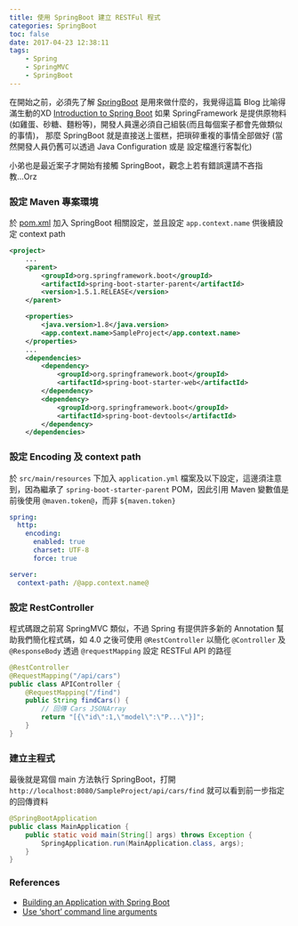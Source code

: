 ```yaml
---
title: 使用 SpringBoot 建立 RESTFul 程式
categories: SpringBoot
toc: false
date: 2017-04-23 12:38:11
tags:
    - Spring
    - SpringMVC
    - SpringBoot
---
```

在開始之前，必須先了解 [SpringBoot](https://projects.spring.io/spring-boot/) 是用來做什麼的，我覺得這篇 Blog 比喻得滿生動的XD [Introduction to Spring Boot](https://blog.mimacom.com/introduction-to-spring-boot/)
如果 SpringFramework 是提供原物料(如雞蛋、砂糖、麵粉等)，開發人員還必須自己組裝(而且每個案子都會先做類似的事情)，
那麼 SpringBoot 就是直接送上蛋糕，把瑣碎重複的事情全部做好 (當然開發人員仍舊可以透過 Java Configuration 或是 設定檔進行客製化)

小弟也是最近案子才開始有接觸 SpringBoot，觀念上若有錯誤還請不吝指教...Orz

### 設定 Maven 專案環境
於 [pom.xml](https://github.com/Coffee0127/Angular-SpringMVC-Integration/commit/3aff0f3830ac9973b660136158441c8b8cdff4ff) 加入 SpringBoot 相關設定，並且設定 `app.context.name` 供後續設定 context path
```xml
<project>
    ...
    <parent>
        <groupId>org.springframework.boot</groupId>
        <artifactId>spring-boot-starter-parent</artifactId>
        <version>1.5.1.RELEASE</version>
    </parent>

    <properties>
        <java.version>1.8</java.version>
        <app.context.name>SampleProject</app.context.name>
    </properties>
    ...
    <dependencies>
        <dependency>
            <groupId>org.springframework.boot</groupId>
            <artifactId>spring-boot-starter-web</artifactId>
        </dependency>
        <dependency>
            <groupId>org.springframework.boot</groupId>
            <artifactId>spring-boot-devtools</artifactId>
        </dependency>
    </dependencies>
```

### 設定 Encoding 及 context path
於 `src/main/resources` 下加入 `application.yml` 檔案及以下設定，這邊須注意到，因為繼承了 `spring-boot-starter-parent` POM，因此引用 Maven 變數值是前後使用 `@maven.token@`，而非 `${maven.token}`
```yml
spring:
  http:
    encoding:
      enabled: true
      charset: UTF-8
      force: true

server:
  context-path: /@app.context.name@
```

### 設定 RestController
程式碼跟之前寫 SpringMVC 類似，不過 Spring 有提供許多新的 Annotation 幫助我們簡化程式碼，如 4.0 之後可使用 `@RestController` 以簡化 `@Controller` 及 `@ResponseBody`
透過 `@requestMapping` 設定 RESTFul API 的路徑
```java
@RestController
@RequestMapping("/api/cars")
public class APIController {
    @RequestMapping("/find")
    public String findCars() {
        // 回傳 Cars JSONArray
        return "[{\"id\":1,\"model\":\"P...\"}]";
    }
}
```

### 建立主程式
最後就是寫個 main 方法執行 SpringBoot，打開 `http://localhost:8080/SampleProject/api/cars/find` 就可以看到前一步指定的回傳資料
```java
@SpringBootApplication
public class MainApplication {
    public static void main(String[] args) throws Exception {
        SpringApplication.run(MainApplication.class, args);
    }
}
```

### References
* [Building an Application with Spring Boot](https://spring.io/guides/gs/spring-boot/)
* [Use ‘short’ command line arguments](http://docs.spring.io/spring-boot/docs/1.5.1.RELEASE/reference/html/howto-properties-and-configuration.html#howto-use-short-command-line-arguments)
